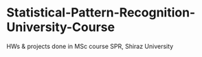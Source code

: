 # Statistical-Pattern-Recognition-University-Course
HWs &amp; projects done in MSc course SPR, Shiraz University

